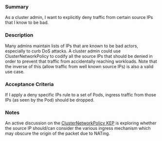 ### Summary

As a cluster admin, I want to explicitly deny traffic from certain source IPs
that I know to be bad.

### Description

Many admins maintain lists of IPs that are known to be bad actors, especially
to curb DoS attacks. A cluster admin could use ClusterNetworkPolicy to codify all
the source IPs that should be denied in order to prevent that traffic from
accidentally reaching workloads.
Note that the inverse of this (allow traffic from well known source IPs) is also
a valid use case.

### Acceptance Criteria

If I apply a deny specific IPs rule to a set of Pods, ingress traffic from those
IPs (as seen by the Pod) should be dropped.

### Notes

An active discussion on the [ClusterNetworkPolicy KEP](https://github.com/kubernetes/enhancements/pull/2522#discussion_r601729952)
is exploring whether the source IP should/can consider the various ingress
mechanism which may obscure the origin of the packet due to NATing.
